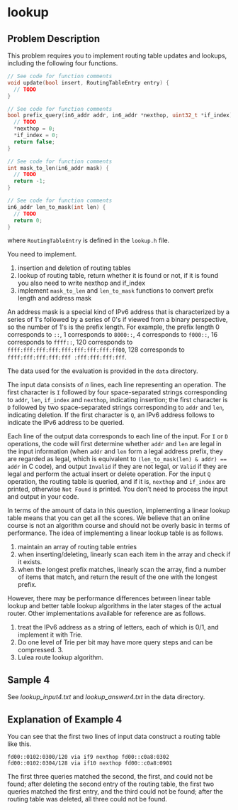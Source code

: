 # lookup

## Problem Description

This problem requires you to implement routing table updates and lookups, including the following four functions.

```cpp
// See code for function comments
void update(bool insert, RoutingTableEntry entry) {
  // TODO
}

// See code for function comments
bool prefix_query(in6_addr addr, in6_addr *nexthop, uint32_t *if_index) {
  // TODO
  *nexthop = 0;
  *if_index = 0;
  return false;
}

// See code for function comments
int mask_to_len(in6_addr mask) {
  // TODO
  return -1;
}

// See code for function comments
in6_addr len_to_mask(int len) {
  // TODO
  return 0;
}
```

where `RoutingTableEntry` is defined in the `lookup.h` file.

You need to implement.

1. insertion and deletion of routing tables
2. lookup of routing table, return whether it is found or not, if it is found you also need to write nexthop and if_index
3. implement `mask_to_len` and `len_to_mask` functions to convert prefix length and address mask

An address mask is a special kind of IPv6 address that is characterized by a series of 1's followed by a series of 0's if viewed from a binary perspective, so the number of 1's is the prefix length. For example, the prefix length 0 corresponds to `::`, 1 corresponds to `8000::`, 4 corresponds to `f000::`, 16 corresponds to `ffff::`, 120 corresponds to `ffff:fff:fff:fff:fff:fff:fff:fff:ff00`, 128 corresponds to `ffff:fff:fff:fff:fff :fff:fff:fff:fff`.

The data used for the evaluation is provided in the `data` directory.

The input data consists of $n$ lines, each line representing an operation. The first character is `I` followed by four space-separated strings corresponding to `addr`, `len`, `if_index` and `nexthop`, indicating insertion; the first character is `D` followed by two space-separated strings corresponding to `addr` and `len`, indicating deletion. If the first character is `Q`, an IPv6 address follows to indicate the IPv6 address to be queried.

Each line of the output data corresponds to each line of the input. For `I` or `D` operations, the code will first determine whether `addr` and `len` are legal in the input information (when `addr` and `len` form a legal address prefix, they are regarded as legal, which is equivalent to `(len_to_mask(len) & addr) == addr` in C code), and output `Invalid` if they are not legal, or `Valid` if they are legal and perform the actual insert or delete operation. For the input `Q` operation, the routing table is queried, and if it is, `nexthop` and `if_index` are printed, otherwise `Not Found` is printed. You don't need to process the input and output in your code.

In terms of the amount of data in this question, implementing a linear lookup table means that you can get all the scores. We believe that an online course is not an algorithm course and should not be overly basic in terms of performance. The idea of implementing a linear lookup table is as follows.

1. maintain an array of routing table entries
2. when inserting/deleting, linearly scan each item in the array and check if it exists.
3. when the longest prefix matches, linearly scan the array, find a number of items that match, and return the result of the one with the longest prefix.

However, there may be performance differences between linear table lookup and better table lookup algorithms in the later stages of the actual router. Other implementations available for reference are as follows.

1. treat the IPv6 address as a string of letters, each of which is 0/1, and implement it with Trie.
2. Do one level of Trie per bit may have more query steps and can be compressed. 3.
3. Lulea route lookup algorithm.

## Sample 4

See *lookup_input4.txt* and *lookup_answer4.txt* in the data directory.

## Explanation of Example 4

You can see that the first two lines of input data construct a routing table like this.

```text
fd00::0102:0300/120 via if9 nexthop fd00::c0a8:0302
fd00::0102:0304/128 via if10 nexthop fd00::c0a8:0901
```

The first three queries matched the second, the first, and could not be found; after deleting the second entry of the routing table, the first two queries matched the first entry, and the third could not be found; after the routing table was deleted, all three could not be found.